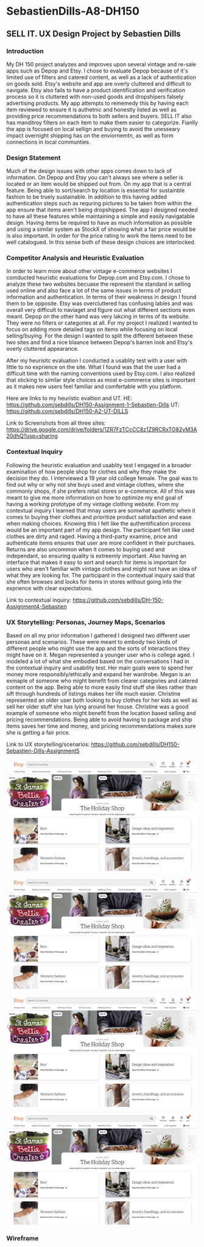 # SebastienDills-A8-DH150

## SELL IT. UX Design Project by Sebastien Dills
### Introduction
My DH 150 project analyzes and improves upon several vintage and re-sale apps such as Depop and Etsy. I chose to evaluate Depop because of it's limited use of filters and catered content, as well as a lack of authentication on goods sold. Etsy's website and app are overly cluttered and difficult to navigate. Etsy also fails to have a product identification and verification process so it is cluttered with non-used goods and dropshipers falsely advertising products. My app attempts to rememedy this by having each item reviewed to ensure it is authetnic and honestly listed as well as providing price recommendations to both sellers and buyers. SELL IT also has manditroy filters on each item to make them easier to categorize. Fianlly the app is focused on local sellign and buying to avoid the unesseary impact overnight shipping has on the enviornemtn, as well as form connections in local communties. 

### Design Statement
Much of the design issues with other apps comes down to lack of information. On Depop and Etsy you can't always see where a seller is located or an item would be shipped out from. On my app that is a central feature. Being able to sort/search by location is essential for sustainble fashion to be truely sustainable. In addition to this having added authentication steps such as requring pictures to be taken from within the app ensure that items aren't being dropshipped. The app I designed needed to have all these features while maintaining a simple and easily navigatable design. Having items be required to have as much information as possible and using a similar system as StockX of showing what a fair price would be is also important. In order for the price rating to work the items need to be well catalogued. In this sense both of these design choices are interlocked. 

### Competitor Analysis and Heuristic Evaluation
In order to learn more about other vintage e-commerce websites I comducted heuristic evaluations for Depop.com and Etsy.com. I chose to analyze these two websites becuase the represent the standard in selling used online and also face a lot of the same issues in terms of product information and authentication. In terms of their weakness in design I found them to be opposite. Etsy was overcluttered has confusing lables and was overall very difficult to naviaget and figure out what different sections even meant. Depop on the other hand was very lakcing in terms of its website. They were no filters or categories at all. For my project I realized I wanted to focus on adding more detailed tags on items while focusing on local selling/buying. For the design I wanted to split the different between these two sites and find a nice blaance between Depop's barren look and Etsy's overly cluttered appearance. 

After my heurisitc evaluation I conducted a usablity test with a user with little to no exprience on the site. What I found was that the user had a difficult time with the naming conventions used by Etsy.com. I also realized that sticking to similar style choices as most e-commerce sites is important as it makes new users feel familiar and comfertable with you platform. 

Here are links to my heuristic evaltion and UT.
HE: https://github.com/sebdills/DH150-Assignment-1-Sebastien-Dills
UT: https://github.com/sebdills/DH150-A2-UT-DILLS

Link to Screenshots from all three sites: https://drive.google.com/drive/folders/1ZR7FzTCcCC8z1Z9RCRxTO82yM3A20dhQ?usp=sharing

### Contextual Inquiry 
Following the heuristic evaluation and usablity test I engaged in a broader examination of how people shop for clothes and why they make the decision they do. I interviewed a 19 year old college female. The goal was to find out why or why not she buys used and vintage clothes, where she commonly shops, if she prefers retail stores or e-commerce. All of this was meant to give me more information on how to optimize my end goal of having a working prototype of my vintage clothing website. From my contextual inquiry I learned that mnay users are somwhat apathetic when it comes to buying their clothes and prioritize product satisfaction and ease when making choices. Knowing this I felt like the authentification process would be an important part of my app design. The participant felt like used clothes are dirty and raged. Having a third-party examine, price and authenticate items ensures that user are more confident in their purchases. Returns are also uncommon when it comes to buying used and independant, so ensuring quality is extreemly important. Also having an interface that makes it easy to sort and search for items is important for users who aren't familiar with vintage clothes and might not have an idea of what they are looking for. The participant in the contextual inquiry said that she often browses and looks for items in stores without going into the exprience with clear expectations. 

Link to contextual inquiry: https://github.com/sebdills/DH-150-Assignment4-Sebastien

### UX Storytelling: Personas, Journey Maps, Scenarios
Based on all my prior information I gathered I designed two different user personas and scenarios. These were meant to embody two kinds of different people who might use the app and the sorts of interactions they might have on it. Megan represented a younger user who is college aged. I modeled a lot of what she embodied based on the conversations I had in the contextual inquiry and usability test. Her main goals were to spend her money more responsibly/ethically and expand her wardrobe. Megan is an exmaple of someone who might benefit from clearer categories and catered content on the app. Being able to more easily find stuff she likes rather than sift through hundreds of listings makes her life much easier. Christine represented an older user both looking to buy clothes for her kids as well as sell her older stuff she has lying around her house. Christine was a good example of someone who might benefit from the location based selling and pricing recommendations. Being able to avoid having to package and ship items saves her time and money, and pricing recommendations makes sure she is getting a fair price.

Link to UX storytelling/scenarios: https://github.com/sebdills/DH150-Sebastien-Dills-Assignment5

![alt_text](https://github.com/sebdills/DH150-Assignment-1-Sebastien-Dills/blob/main/Screen%20Shot%202020-10-13%20at%203.45.05%20AM.png)

![alt_text](https://github.com/sebdills/DH150-Assignment-1-Sebastien-Dills/blob/main/Screen%20Shot%202020-10-13%20at%203.45.05%20AM.png)

![alt_text](https://github.com/sebdills/DH150-Assignment-1-Sebastien-Dills/blob/main/Screen%20Shot%202020-10-13%20at%203.45.05%20AM.png)

![alt_text](https://github.com/sebdills/DH150-Assignment-1-Sebastien-Dills/blob/main/Screen%20Shot%202020-10-13%20at%203.45.05%20AM.png)


### Wireframe 




